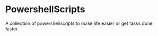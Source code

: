 # PowershellScripts

A collection of powershellscripts to make life easier or get tasks done faster.
